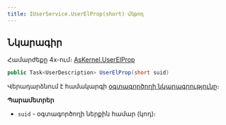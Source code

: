 ```yaml
---
title: IUserService.UserElProp(short) մեթոդ  
---
```


## Նկարագիր

Համարժեքը 4x-ում։ [AsKernel.UserElProp](https://armsoft.github.io/as4x-docs/HTM/ProgrGuide/Functions/Functions/SysDefManagment/UserElProp.html)

```c#
public Task<UserDescription> UserElProp(short suid)
```

Վերադարձնում է համակարգի [օգտագործողի նկարագրությունը](../../types/UserDescription.md)։

**Պարամետրեր**

* `suid` - օգտագործողի ներքին համար (կոդ)։
